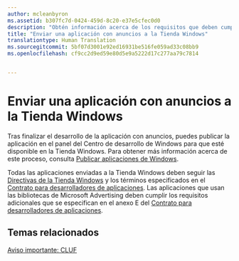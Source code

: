 ```yaml
---
author: mcleanbyron
ms.assetid: b307fc7d-0424-459d-8c20-e37e5cfec0d0
description: "Obtén información acerca de los requisitos que deben cumplir las aplicaciones que usan las bibliotecas de Microsoft Advertising para que se puedan publicar en la Tienda."
title: "Enviar una aplicación con anuncios a la Tienda Windows"
translationtype: Human Translation
ms.sourcegitcommit: 5bf07d3001e92ed16931be516fe059ad33c08bb9
ms.openlocfilehash: cf9cc2d9ed59e80d5e9a5222d17c277aa79c7814


---
```


# Enviar una aplicación con anuncios a la Tienda Windows




Tras finalizar el desarrollo de la aplicación con anuncios, puedes publicar la aplicación en el panel del Centro de desarrollo de Windows para que esté disponible en la Tienda Windows. Para obtener más información acerca de este proceso, consulta [Publicar aplicaciones de Windows](https://developer.microsoft.com/windows/publish).

Todas las aplicaciones enviadas a la Tienda Windows deben seguir las [Directivas de la Tienda Windows](https://msdn.microsoft.com/library/windows/apps/dn764944.aspx) y los términos especificados en el [Contrato para desarrolladores de aplicaciones](https://msdn.microsoft.com/library/windows/apps/hh694058.aspx). Las aplicaciones que usan las bibliotecas de Microsoft Advertising deben cumplir los requisitos adicionales que se especifican en el anexo E del [Contrato para desarrolladores de aplicaciones](https://msdn.microsoft.com/library/windows/apps/hh694058.aspx).

## Temas relacionados


[Aviso importante: CLUF](important-notice-eula.md)

 

 



<!--HONumber=Aug16_HO3-->


